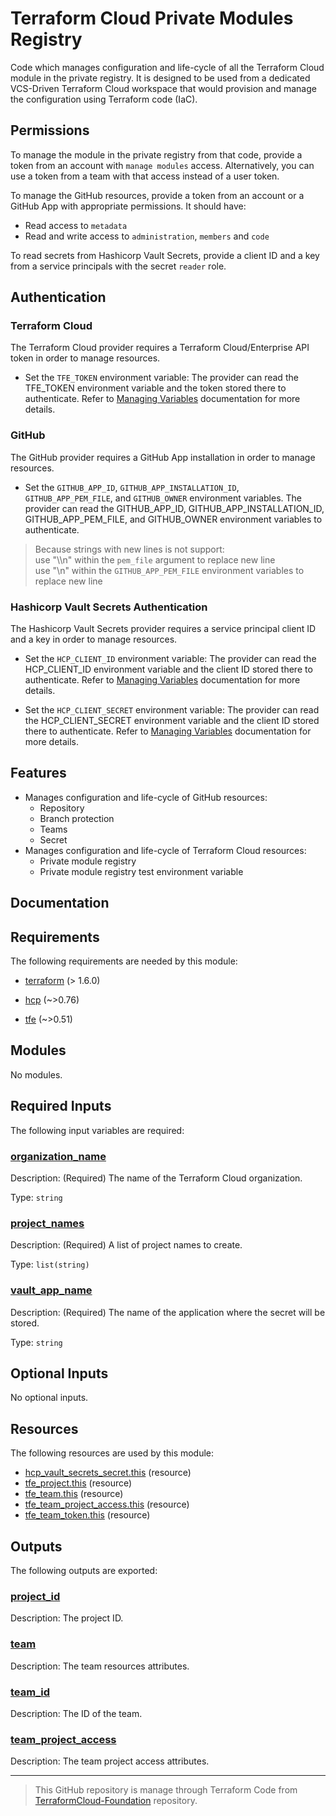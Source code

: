 <!-- BEGIN_TF_DOCS -->
# Terraform Cloud Private Modules Registry

Code which manages configuration and life-cycle of all the Terraform Cloud
module in the private registry. It is designed to be used from a dedicated
VCS-Driven Terraform Cloud workspace that would provision and manage the
configuration using Terraform code (IaC).

## Permissions

To manage the module in the private registry from that code, provide a token
from an account with `manage modules` access. Alternatively, you can use a
token from a team with that access instead of a user token.

To manage the GitHub resources, provide a token from an account or a GitHub App with
appropriate permissions. It should have:

* Read access to `metadata`
* Read and write access to `administration`, `members` and `code`

To read secrets from Hashicorp Vault Secrets, provide a client ID and a key
from a service principals with the secret `reader` role.

## Authentication

### Terraform Cloud

The Terraform Cloud provider requires a Terraform Cloud/Enterprise API token in
order to manage resources.

* Set the `TFE_TOKEN` environment variable: The provider can read the TFE\_TOKEN environment variable and the token stored there
to authenticate. Refer to [Managing Variables](https://developer.hashicorp.com/terraform/cloud-docs/workspaces/variables/managing-variables) documentation for more details.

### GitHub

The GitHub provider requires a GitHub App installation in order to manage resources.

* Set the `GITHUB_APP_ID`, `GITHUB_APP_INSTALLATION_ID`, `GITHUB_APP_PEM_FILE`, and `GITHUB_OWNER`
environment variables. The provider can read the GITHUB\_APP\_ID, GITHUB\_APP\_INSTALLATION\_ID,
GITHUB\_APP\_PEM\_FILE, and GITHUB\_OWNER environment variables to authenticate.

> Because strings with new lines is not support:</br>
> use "\\\n" within the `pem_file` argument to replace new line</br>
> use "\n" within the `GITHUB_APP_PEM_FILE` environment variables to replace new line</br>

### Hashicorp Vault Secrets Authentication

The Hashicorp Vault Secrets provider requires a service principal client ID and
a key in order to manage resources.

* Set the `HCP_CLIENT_ID` environment variable: The provider can read the HCP\_CLIENT\_ID
environment variable and the client ID stored there to authenticate. Refer to
[Managing Variables](https://developer.hashicorp.com/terraform/cloud-docs/workspaces/variables/managing-variables) documentation for more details.

* Set the `HCP_CLIENT_SECRET` environment variable: The provider can read the HCP\_CLIENT\_SECRET
environment variable and the client ID stored there to authenticate. Refer to
[Managing Variables](https://developer.hashicorp.com/terraform/cloud-docs/workspaces/variables/managing-variables) documentation for more details.

## Features

* Manages configuration and life-cycle of GitHub resources:
  * Repository
  * Branch protection
  * Teams
  * Secret
* Manages configuration and life-cycle of Terraform Cloud resources:
  * Private module registry
  * Private module registry test environment variable

## Documentation

## Requirements

The following requirements are needed by this module:

- <a name="requirement_terraform"></a> [terraform](#requirement\_terraform) (> 1.6.0)

- <a name="requirement_hcp"></a> [hcp](#requirement\_hcp) (~>0.76)

- <a name="requirement_tfe"></a> [tfe](#requirement\_tfe) (~>0.51)

## Modules

No modules.

## Required Inputs

The following input variables are required:

### <a name="input_organization_name"></a> [organization\_name](#input\_organization\_name)

Description: (Required) The name of the Terraform Cloud organization.

Type: `string`

### <a name="input_project_names"></a> [project\_names](#input\_project\_names)

Description: (Required) A list of project names to create.

Type: `list(string)`

### <a name="input_vault_app_name"></a> [vault\_app\_name](#input\_vault\_app\_name)

Description: (Required) The name of the application where the secret will be stored.

Type: `string`

## Optional Inputs

No optional inputs.

## Resources

The following resources are used by this module:

- [hcp_vault_secrets_secret.this](https://registry.terraform.io/providers/hashicorp/hcp/latest/docs/resources/vault_secrets_secret) (resource)
- [tfe_project.this](https://registry.terraform.io/providers/hashicorp/tfe/latest/docs/resources/project) (resource)
- [tfe_team.this](https://registry.terraform.io/providers/hashicorp/tfe/latest/docs/resources/team) (resource)
- [tfe_team_project_access.this](https://registry.terraform.io/providers/hashicorp/tfe/latest/docs/resources/team_project_access) (resource)
- [tfe_team_token.this](https://registry.terraform.io/providers/hashicorp/tfe/latest/docs/resources/team_token) (resource)

## Outputs

The following outputs are exported:

### <a name="output_project_id"></a> [project\_id](#output\_project\_id)

Description: The project ID.

### <a name="output_team"></a> [team](#output\_team)

Description: The team resources attributes.

### <a name="output_team_id"></a> [team\_id](#output\_team\_id)

Description: The ID of the team.

### <a name="output_team_project_access"></a> [team\_project\_access](#output\_team\_project\_access)

Description: The team project access attributes.

<!-- markdownlint-disable first-line-h1 -->
------
>This GitHub repository is manage through Terraform Code from [TerraformCloud-Foundation](https://github.com/ConseilsTI/TerraformCloud-Foundation) repository.
<!-- END_TF_DOCS -->